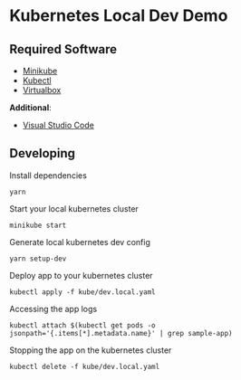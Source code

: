 # Kubernetes Local Dev Demo

## Required Software

- [Minikube](https://github.com/kubernetes/minikube/releases)
- [Kubectl](https://kubernetes.io/docs/tasks/tools/install-kubectl/)
- [Virtualbox](https://www.virtualbox.org/wiki/Downloads)

**Additional**:

- [Visual Studio Code](https://code.visualstudio.com/download)

## Developing

Install dependencies

```shell
yarn
```

Start your local kubernetes cluster

```shell
minikube start
```

Generate local kubernetes dev config

```shell
yarn setup-dev
```

Deploy app to your kubernetes cluster

```shell
kubectl apply -f kube/dev.local.yaml
```

Accessing the app logs

```shell
kubectl attach $(kubectl get pods -o jsonpath='{.items[*].metadata.name}' | grep sample-app)
```

Stopping the app on the kubernetes cluster

```shell
kubectl delete -f kube/dev.local.yaml
```
